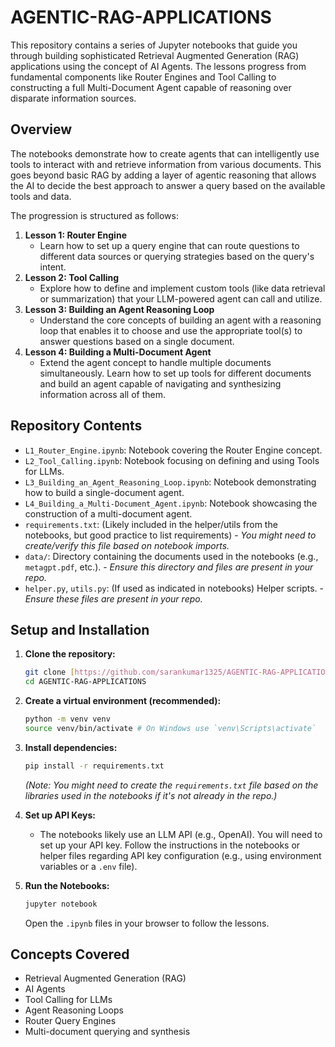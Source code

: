 # AGENTIC-RAG-APPLICATIONS

This repository contains a series of Jupyter notebooks that guide you through building sophisticated Retrieval Augmented Generation (RAG) applications using the concept of AI Agents. The lessons progress from fundamental components like Router Engines and Tool Calling to constructing a full Multi-Document Agent capable of reasoning over disparate information sources.

## Overview

The notebooks demonstrate how to create agents that can intelligently use tools to interact with and retrieve information from various documents. This goes beyond basic RAG by adding a layer of agentic reasoning that allows the AI to decide the best approach to answer a query based on the available tools and data.

The progression is structured as follows:

1.  **Lesson 1: Router Engine**
    * Learn how to set up a query engine that can route questions to different data sources or querying strategies based on the query's intent.
2.  **Lesson 2: Tool Calling**
    * Explore how to define and implement custom tools (like data retrieval or summarization) that your LLM-powered agent can call and utilize.
3.  **Lesson 3: Building an Agent Reasoning Loop**
    * Understand the core concepts of building an agent with a reasoning loop that enables it to choose and use the appropriate tool(s) to answer questions based on a single document.
4.  **Lesson 4: Building a Multi-Document Agent**
    * Extend the agent concept to handle multiple documents simultaneously. Learn how to set up tools for different documents and build an agent capable of navigating and synthesizing information across all of them.

## Repository Contents

* `L1_Router_Engine.ipynb`: Notebook covering the Router Engine concept.
* `L2_Tool_Calling.ipynb`: Notebook focusing on defining and using Tools for LLMs.
* `L3_Building_an_Agent_Reasoning_Loop.ipynb`: Notebook demonstrating how to build a single-document agent.
* `L4_Building_a_Multi-Document_Agent.ipynb`: Notebook showcasing the construction of a multi-document agent.
* `requirements.txt`: (Likely included in the helper/utils from the notebooks, but good practice to list requirements) - *You might need to create/verify this file based on notebook imports.*
* `data/`: Directory containing the documents used in the notebooks (e.g., `metagpt.pdf`, etc.). - *Ensure this directory and files are present in your repo.*
* `helper.py`, `utils.py`: (If used as indicated in notebooks) Helper scripts. - *Ensure these files are present in your repo.*

## Setup and Installation

1.  **Clone the repository:**
    ```bash
    git clone [https://github.com/sarankumar1325/AGENTIC-RAG-APPLICATIONS.git](https://github.com/sarankumar1325/AGENTIC-RAG-APPLICATIONS.git)
    cd AGENTIC-RAG-APPLICATIONS
    ```
2.  **Create a virtual environment (recommended):**
    ```bash
    python -m venv venv
    source venv/bin/activate # On Windows use `venv\Scripts\activate`
    ```
3.  **Install dependencies:**
    ```bash
    pip install -r requirements.txt
    ```
    *(Note: You might need to create the `requirements.txt` file based on the libraries used in the notebooks if it's not already in the repo.)*
4.  **Set up API Keys:**
    * The notebooks likely use an LLM API (e.g., OpenAI). You will need to set up your API key. Follow the instructions in the notebooks or helper files regarding API key configuration (e.g., using environment variables or a `.env` file).

5.  **Run the Notebooks:**
    ```bash
    jupyter notebook
    ```
    Open the `.ipynb` files in your browser to follow the lessons.

## Concepts Covered

* Retrieval Augmented Generation (RAG)
* AI Agents
* Tool Calling for LLMs
* Agent Reasoning Loops
* Router Query Engines
* Multi-document querying and synthesis
